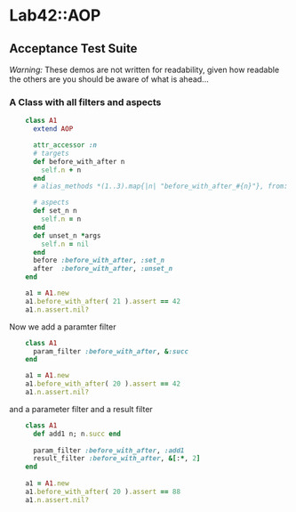 # Lab42::AOP

## Acceptance Test Suite

_Warning:_ These demos are not written for readability, given how readable the others are
you should be aware of what is ahead...

### A Class with all filters and aspects

```ruby
    class A1
      extend AOP

      attr_accessor :n
      # targets
      def before_with_after n
        self.n + n
      end 
      # alias_methods *(1..3).map{|n| "before_with_after_#{n}"}, from: :before_with_after

      # aspects
      def set_n n
        self.n = n
      end
      def unset_n *args
        self.n = nil
      end
      before :before_with_after, :set_n
      after  :before_with_after, :unset_n
    end

    a1 = A1.new
    a1.before_with_after( 21 ).assert == 42
    a1.n.assert.nil?
```

Now we add a paramter filter

```ruby
    class A1
      param_filter :before_with_after, &:succ
    end

    a1 = A1.new
    a1.before_with_after( 20 ).assert == 42
    a1.n.assert.nil?

```

and a parameter filter and a result filter

```ruby
    class A1
      def add1 n; n.succ end
      
      param_filter :before_with_after, :add1
      result_filter :before_with_after, &[:*, 2]
    end
    
    a1 = A1.new
    a1.before_with_after( 20 ).assert == 88
    a1.n.assert.nil?
```



